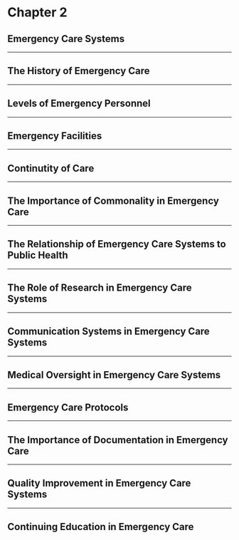# Chapter 2
## Emergency Care Systems

---

## The History of Emergency Care

---

## Levels of Emergency Personnel

---

## Emergency Facilities

---

## Continutity of Care

---

## The Importance of Commonality in Emergency Care

---

## The Relationship of Emergency Care Systems to Public Health

---

## The Role of Research in Emergency Care Systems

---

## Communication Systems in Emergency Care Systems

---

## Medical Oversight in Emergency Care Systems

---

## Emergency Care Protocols

---

## The Importance of Documentation in Emergency Care

---

## Quality Improvement in Emergency Care Systems

---

## Continuing Education in Emergency Care